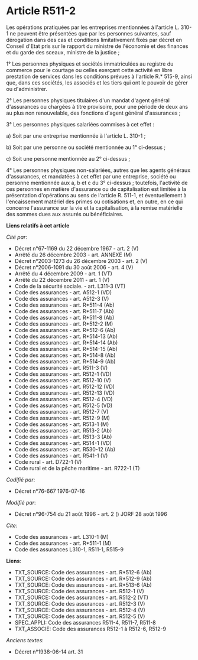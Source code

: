 # Article R511-2

Les opérations pratiquées par les entreprises mentionnées à l'article L. 310-1 ne peuvent être présentées que par les
personnes suivantes, sauf dérogation dans des cas et conditions limitativement fixés par décret en Conseil d'Etat pris sur le
rapport du ministre de l'économie et des finances et du garde des sceaux, ministre de la justice ;

1° Les personnes physiques et sociétés immatriculées au registre du commerce pour le courtage ou celles exerçant cette
activité en libre prestation de services dans les conditions prévues à l'article R.* 515-9, ainsi que, dans ces sociétés, les
associés et les tiers qui ont le pouvoir de gérer ou d'administrer.

2° Les personnes physiques titulaires d'un mandat d'agent général d'assurances ou chargées à titre provisoire, pour une
période de deux ans au plus non renouvelable, des fonctions d'agent général d'assurances ;

3° Les personnes physiques salariées commises à cet effet :

a) Soit par une entreprise mentionnée à l'article L. 310-1 ;

b) Soit par une personne ou société mentionnée au 1° ci-dessus ;

c) Soit une personne mentionnée au 2° ci-dessus ;

4° Les personnes physiques non-salariées, autres que les agents généraux d'assurances, et mandatées à cet effet par une
entreprise, société ou personne mentionnée aux a, b et c du 3° ci-dessus ; toutefois, l'activité de ces personnes en matière
d'assurance ou de capitalisation est limitée à la présentation d'opérations au sens de l'article R. 511-1, et éventuellement
à l'encaissement matériel des primes ou cotisations et, en outre, en ce qui concerne l'assurance sur la vie et la
capitalisation, à la remise matérielle des sommes dues aux assurés ou bénéficiaires.

**Liens relatifs à cet article**

_Cité par_:

  - Décret n°67-1169 du 22 décembre 1967 - art. 2 (V)
  - Arrêté du 26 décembre 2003 - art. ANNEXE (M)
  - Décret n°2003-1273 du 26 décembre 2003 - art. 2 (V)
  - Décret n°2006-1091 du 30 août 2006 - art. 4 (V)
  - Arrêté du 4 décembre 2009 - art. 1 (VT)
  - Arrêté du 22 décembre 2011 - art. 1 (V)
  - Code de la sécurité sociale. - art. L311-3 (VT)
  - Code des assurances - art. A512-1 (VD)
  - Code des assurances - art. A512-3 (V)
  - Code des assurances - art. R*511-4 (Ab)
  - Code des assurances - art. R*511-7 (Ab)
  - Code des assurances - art. R*511-8 (Ab)
  - Code des assurances - art. R*512-2 (M)
  - Code des assurances - art. R*512-6 (Ab)
  - Code des assurances - art. R*514-13 (Ab)
  - Code des assurances - art. R*514-14 (Ab)
  - Code des assurances - art. R*514-15 (Ab)
  - Code des assurances - art. R*514-8 (Ab)
  - Code des assurances - art. R*514-9 (Ab)
  - Code des assurances - art. R511-3 (V)
  - Code des assurances - art. R512-1 (VD)
  - Code des assurances - art. R512-10 (V)
  - Code des assurances - art. R512-12 (VD)
  - Code des assurances - art. R512-13 (VD)
  - Code des assurances - art. R512-4 (VD)
  - Code des assurances - art. R512-5 (VD)
  - Code des assurances - art. R512-7 (V)
  - Code des assurances - art. R512-9 (M)
  - Code des assurances - art. R513-1 (M)
  - Code des assurances - art. R513-2 (Ab)
  - Code des assurances - art. R513-3 (Ab)
  - Code des assurances - art. R514-1 (VD)
  - Code des assurances - art. R530-12 (Ab)
  - Code des assurances - art. R541-1 (V)
  - Code rural - art. D722-1 (V)
  - Code rural et de la pêche maritime - art. R722-1 (T)

_Codifié par_:

  - Décret n°76-667 1976-07-16

_Modifié par_:

  - Décret n°96-754 du 21 août 1996 - art. 2 () JORF 28 août 1996

_Cite_:

  - Code des assurances - art. L310-1 (M)
  - Code des assurances - art. R*511-1 (M)
  - Code des assurances L310-1, R511-1, R515-9

**Liens**:

  - TXT_SOURCE: Code des assurances - art. R*512-6 (Ab)
  - TXT_SOURCE: Code des assurances - art. R*512-9 (Ab)
  - TXT_SOURCE: Code des assurances - art. R*513-6 (Ab)
  - TXT_SOURCE: Code des assurances - art. R512-1 (V)
  - TXT_SOURCE: Code des assurances - art. R512-2 (VT)
  - TXT_SOURCE: Code des assurances - art. R512-3 (V)
  - TXT_SOURCE: Code des assurances - art. R512-4 (V)
  - TXT_SOURCE: Code des assurances - art. R512-5 (V)
  - SPEC_APPLI: Code des assurances R511-4, R511-7, R511-8
  - TXT_ASSOCIE: Code des assurances R512-1 à R512-6, R512-9

_Anciens textes_:

  - Décret n°1938-06-14 art. 31
